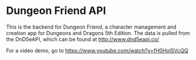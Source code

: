# Dungeon Friend API

This is the backend for Dungeon Friend, a character management and creation app for Dungeons and Dragons 5th Edition.
The data is pulled from the DnD5eAPI, which can be found at http://www.dnd5eapi.co/ 

For a video demo, go to https://www.youtube.com/watch?v=fH0HolSVcQQ
